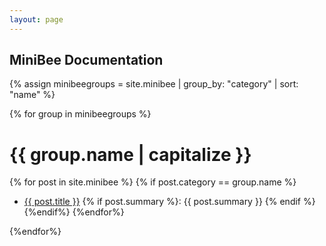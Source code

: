 ```yaml
---
layout: page
---
```


## MiniBee Documentation

{% assign minibeegroups = site.minibee | group_by: "category" | sort: "name" %}

{% for group in minibeegroups %}
# {{ group.name | capitalize }}

{% for post in site.minibee %}
{% if post.category == group.name %}
* <a href="{{post.url}}">{{ post.title }}</a> {% if post.summary %}: {{ post.summary }}  {% endif %}
{%endif%}
{%endfor%}

{%endfor%}
